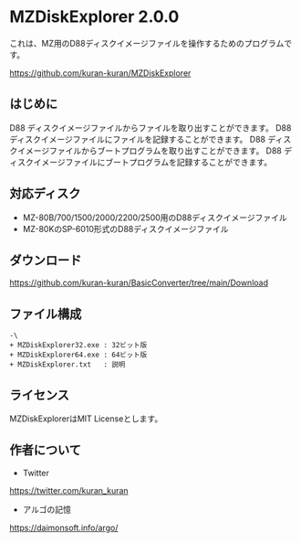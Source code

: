 # MZDiskExplorer 2.0.0
これは、MZ用のD88ディスクイメージファイルを操作するためのプログラムです。

https://github.com/kuran-kuran/MZDiskExplorer

## はじめに
D88 ディスクイメージファイルからファイルを取り出すことができます。
D88 ディスクイメージファイルにファイルを記録することができます。
D88 ディスクイメージファイルからブートプログラムを取り出すことができます。
D88 ディスクイメージファイルにブートプログラムを記録することができます。

## 対応ディスク
- MZ-80B/700/1500/2000/2200/2500用のD88ディスクイメージファイル
- MZ-80KのSP-6010形式のD88ディスクイメージファイル

## ダウンロード

https://github.com/kuran-kuran/BasicConverter/tree/main/Download

## ファイル構成
```
-\
+ MZDiskExplorer32.exe : 32ビット版
+ MZDiskExplorer64.exe : 64ビット版
+ MZDiskExplorer.txt   : 説明
```

## ライセンス
MZDiskExplorerはMIT Licenseとします。

## 作者について
- Twitter

https://twitter.com/kuran_kuran

- アルゴの記憶

https://daimonsoft.info/argo/
